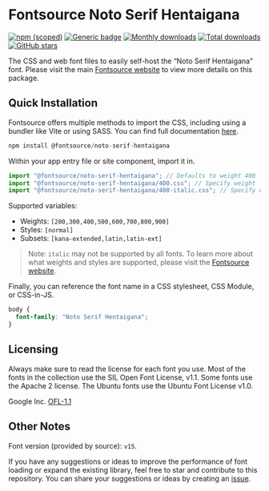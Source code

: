# Fontsource Noto Serif Hentaigana

[![npm (scoped)](https://img.shields.io/npm/v/@fontsource/noto-serif-hentaigana?color=brightgreen)](https://www.npmjs.com/package/@fontsource/noto-serif-hentaigana) [![Generic badge](https://img.shields.io/badge/fontsource-passing-brightgreen)](https://github.com/fontsource/fontsource) [![Monthly downloads](https://badgen.net/npm/dm/@fontsource/noto-serif-hentaigana)](https://github.com/fontsource/fontsource) [![Total downloads](https://badgen.net/npm/dt/@fontsource/noto-serif-hentaigana)](https://github.com/fontsource/fontsource) [![GitHub stars](https://img.shields.io/github/stars/fontsource/fontsource.svg?style=social&label=Star)](https://github.com/fontsource/fontsource/stargazers)

The CSS and web font files to easily self-host the “Noto Serif Hentaigana” font. Please visit the main [Fontsource website](https://fontsource.org/fonts/noto-serif-hentaigana) to view more details on this package.

## Quick Installation

Fontsource offers multiple methods to import the CSS, including using a bundler like Vite or using SASS. You can find full documentation [here](https://fontsource.org/docs/getting-started/introduction).

```javascript
npm install @fontsource/noto-serif-hentaigana
```

Within your app entry file or site component, import it in.

```javascript
import "@fontsource/noto-serif-hentaigana"; // Defaults to weight 400
import "@fontsource/noto-serif-hentaigana/400.css"; // Specify weight
import "@fontsource/noto-serif-hentaigana/400-italic.css"; // Specify weight and style
```

Supported variables:
- Weights: `[200,300,400,500,600,700,800,900]`
- Styles: `[normal]`
- Subsets: `[kana-extended,latin,latin-ext]`

> Note: `italic` may not be supported by all fonts. To learn more about what weights and styles are supported, please visit the [Fontsource website](https://fontsource.org/fonts/noto-serif-hentaigana).

Finally, you can reference the font name in a CSS stylesheet, CSS Module, or CSS-in-JS.

```css
body {
  font-family: "Noto Serif Hentaigana";
}
```

## Licensing
Always make sure to read the license for each font you use. Most of the fonts in the collection use the SIL Open Font License, v1.1. Some fonts use the Apache 2 license. The Ubuntu fonts use the Ubuntu Font License v1.0.

Google Inc.
[OFL-1.1](http://scripts.sil.org/OFL)

## Other Notes
Font version (provided by source): `v15`.

If you have any suggestions or ideas to improve the performance of font loading or expand the existing library, feel free to star and contribute to this repository. You can share your suggestions or ideas by creating an [issue](https://github.com/fontsource/fontsource/issues).